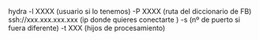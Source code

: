 hydra -l XXXX (usuario si lo tenemos) -P XXXX (ruta del diccionario de FB) ssh://xxx.xxx.xxx.xxx (ip donde quieres conectarte ) -s (nº de puerto si fuera diferente) -t XXX (hijos de procesamiento)